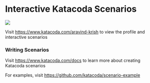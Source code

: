 # Interactive Katacoda Scenarios

[![](http://shields.katacoda.com/katacoda/aravind-krish/count.svg)](https://www.katacoda.com/aravind-krish "Get your profile on Katacoda.com")

Visit https://www.katacoda.com/aravind-krish to view the profile and interactive scenarios

### Writing Scenarios
Visit https://www.katacoda.com/docs to learn more about creating Katacoda scenarios

For examples, visit https://github.com/katacoda/scenario-example
